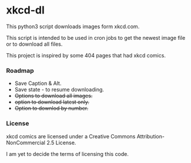xkcd-dl
=======

This python3 script downloads images form xkcd.com.

This script is intended to be used in cron jobs to get the newest image file or to download all files.

This project is inspired by some 404 pages that had xkcd comics.

### Roadmap
* Save Caption & Alt.
* Save state - to resume downloading.
* ~~Options to download all images.~~
* ~~option to download latest only.~~
* ~~Option to downlod by number.~~

### License
xkcd comics are licensed under a Creative Commons Attribution-NonCommercial 2.5 License.

I am yet to decide the terms of licensing this code.